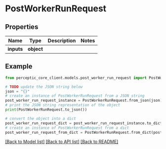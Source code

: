 # PostWorkerRunRequest


## Properties

Name | Type | Description | Notes
------------ | ------------- | ------------- | -------------
**inputs** | **object** |  | 

## Example

```python
from perceptic_core_client.models.post_worker_run_request import PostWorkerRunRequest

# TODO update the JSON string below
json = "{}"
# create an instance of PostWorkerRunRequest from a JSON string
post_worker_run_request_instance = PostWorkerRunRequest.from_json(json)
# print the JSON string representation of the object
print(PostWorkerRunRequest.to_json())

# convert the object into a dict
post_worker_run_request_dict = post_worker_run_request_instance.to_dict()
# create an instance of PostWorkerRunRequest from a dict
post_worker_run_request_from_dict = PostWorkerRunRequest.from_dict(post_worker_run_request_dict)
```
[[Back to Model list]](../README.md#documentation-for-models) [[Back to API list]](../README.md#documentation-for-api-endpoints) [[Back to README]](../README.md)


